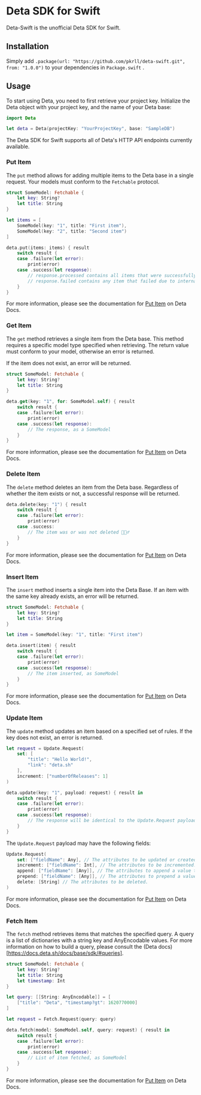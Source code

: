 # Deta SDK for Swift

Deta-Swift is the unofficial Deta SDK for Swift.

## Installation

Simply add ``.package(url: "https://github.com/pkrll/deta-swift.git", from: "1.0.0")`` to your dependencies in ``Package.swift`` .

## Usage

To start using Deta, you need to first retrieve your project key. Initialize the Deta object with your project key, and the name of your Deta base:

```swift
import Deta

let deta = Deta(projectKey: "YourProjectKey", base: "SampleDB")
```

The Deta SDK for Swift supports all of Deta's HTTP API endpoints currently available.

### Put Item

The ``put`` method allows for adding multiple items to the Deta base in a single request. Your models must conform to the ``Fetchable`` protocol.

```swift
struct SomeModel: Fetchable {
    let key: String?
    let title: String
}

let items = [
    SomeModel(key: "1", title: "First item"),
    SomeModel(key: "2", title: "Second item")
]

deta.put(items: items) { result
    switch result {
    case .failure(let error):
        print(error)
    case .success(let response):
        // response.processed contains all items that were successfully added.
        // response.failed contains any item that failed due to internal processing.
    }
}
```

For more information, please see the documentation for [Put Item](https://docs.deta.sh/docs/base/http/#put-item) on Deta Docs.

### Get Item

The ``get`` method retrieves a single item from the Deta base. This method requires a specific model type specified when retrieving. The return value must conform to your model, otherwise an error is returned.

If the item does not exist, an error will be returned.

```swift
struct SomeModel: Fetchable {
    let key: String?
    let title: String
}

deta.get(key: "1", for: SomeModel.self) { result
    switch result {
    case .failure(let error):
        print(error)
    case .success(let response):
        // The response, as a SomeModel
    }
}
```

For more information, please see the documentation for [Put Item](https://docs.deta.sh/docs/base/http/#get-item) on Deta Docs.

### Delete Item

The ``delete`` method deletes an item from the Deta base. Regardless of whether the item exists or not, a successful response will be returned.

```swift
deta.delete(key: "1") { result
    switch result {
    case .failure(let error):
        print(error)
    case .success:
        // The item was or was not deleted 🤷🏻‍♂️
    }
}
```

For more information, please see the documentation for [Put Item](https://docs.deta.sh/docs/base/http/#delete-item) on Deta Docs.

### Insert Item

The ``insert`` method inserts a single item into the Deta Base. If an item with the same key already exists, an error will be returned.

```swift
struct SomeModel: Fetchable {
    let key: String?
    let title: String
}

let item = SomeModel(key: "1", title: "First item")

deta.insert(item) { result
    switch result {
    case .failure(let error):
        print(error)
    case .success(let response):
        // The item inserted, as SomeModel
    }
}
```

For more information, please see the documentation for [Put Item](https://docs.deta.sh/docs/base/http/#insert-item) on Deta Docs.

### Update Item

The ``update`` method updates an item based on a specified set of rules. If the key does not exist, an error is returned.

```swift
let request = Update.Request(
    set: [
        "title": "Hello World!",
        "link": "deta.sh"
    ],
    increment: ["numberOfReleases": 1]
)

deta.update(key: "1", payload: request) { result in
    switch result {
    case .failure(let error):
        print(error)
    case .success(let response):
        // The response will be identical to the Update.Request payload
    }
}
```

The ``Update.Request`` payload may have the following fields:

```swift
Update.Request(
    set: ["fieldName": Any], // The attributes to be updated or created.
    increment: ["fieldName": Int], // The attributes to be incremented. Increment value can be negative.
    append: ["fieldName": [Any]], // The attributes to append a value to. Appended value must be a list.
    prepend: ["fieldName": [Any]], // The attributes to prepend a value to. Prepended value must be a list.
    delete: [String] // The attributes to be deleted.
)
```

For more information, please see the documentation for [Put Item](https://docs.deta.sh/docs/base/http/#update-item) on Deta Docs.

### Fetch Item

The ``fetch`` method retrieves items that matches the specified query. A query is a list of dictionaries with a string key and AnyEncodable values. For more information on how to build a query, please consult the (Deta docs)[https://docs.deta.sh/docs/base/sdk/#queries].

```swift
struct SomeModel: Fetchable {
    let key: String?
    let title: String
    let timestamp: Int
}

let query: [[String: AnyEncodable]] = [
    ["title": "Deta", "timestamp?gt": 1620770000]
]

let request = Fetch.Request(query: query)

deta.fetch(model: SomeModel.self, query: request) { result in
    switch result {
    case .failure(let error):
        print(error)
    case .success(let response):
        // List of item fetched, as SomeModel
    }
}
```

For more information, please see the documentation for [Put Item](https://docs.deta.sh/docs/base/http/#query-item) on Deta Docs.
